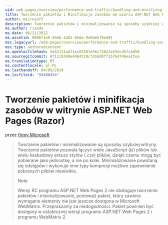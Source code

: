```yaml
---
uid: web-pages/overview/performance-and-traffic/bundling-and-minifying-assets-in-an-aspnet-web-pages-razor-site
title: Tworzenie pakietów i Minifikacja zasobów we wzorcu ASP.NET Web Pages (Razor) lokacji | Dokumentacja firmy Microsoft
author: microsoft
description: Tworzenie pakietów i minimalizowanie są sposoby szybciej witryny. Tworzenie pakietów pozwala możesz połączyć wiele plików JavaScript (js) lub wielu kaskadowy arkusz stylów (...)
ms.author: riande
ms.date: 06/21/2012
ms.assetid: 8906f1e9-4b66-4a03-8e8a-9e9debf8ed91
msc.legacyurl: /web-pages/overview/performance-and-traffic/bundling-and-minifying-assets-in-an-aspnet-web-pages-razor-site
msc.type: authoredcontent
ms.openlocfilehash: 5e42111ad71ec65581e56c73822e23ecd5fcbd58
ms.sourcegitcommit: 0f1119340e4464720cfd16d0ff15764746ea1fea
ms.translationtype: MT
ms.contentlocale: pl-PL
ms.lasthandoff: 04/09/2019
ms.locfileid: "59400454"
---
```

# <a name="bundling-and-minifying-assets-in-an-aspnet-web-pages-razor-site"></a>Tworzenie pakietów i minifikacja zasobów w witrynie ASP.NET Web Pages (Razor)

przez [firmy Microsoft](https://github.com/microsoft)

> Tworzenie pakietów i minimalizowanie są sposoby szybciej witryny. Tworzenie pakietów pozwala łączyć wiele JavaScript (*js*) plików lub wielu kaskadowy arkusz stylów (*.css*) plików, dzięki czemu mogą być pobierane jako jednostkę, a nie po kolei. Minimalizowanie powstaną się odstępów i wykonuje inne typy kompresji możliwe zapewnienie pobranych plików niewielkie.
> 
> > [!NOTE]
> > Wersji RC programu ASP.NET Web Pages 2 nie obsługuje tworzenie pakietów i minimalizowanie, ponieważ pakiet, który zawiera wymagane elementy nie jest jeszcze dostępna w Microsoft WebMatrix. Przepraszamy za niedogodności. Pakiet powinien być dostępny w ostatecznej wersji programu ASP.NET Web Pages 2 i programu WebMatrix 2.
